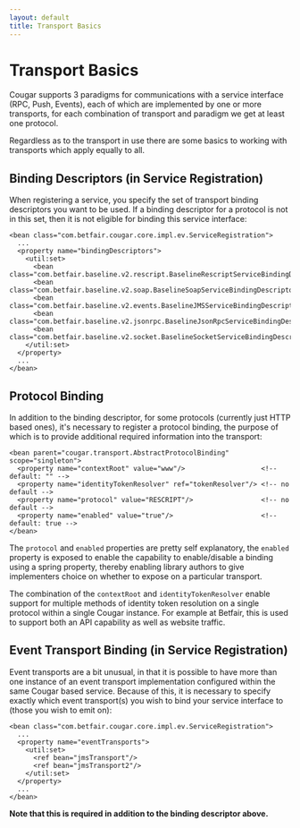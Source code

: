 ```yaml
---
layout: default
title: Transport Basics
---
```

Transport Basics
================

Cougar supports 3 paradigms for communications with a service interface (RPC, Push, Events), each of which are implemented
by one or more transports, for each combination of transport and paradigm we get at least one protocol.

Regardless as to the transport in use there are some basics to working with transports which apply equally to all.

Binding Descriptors (in Service Registration)
---------------------------------------------

When registering a service, you specify the set of transport binding descriptors you want to be used. If a binding
descriptor for a protocol is not in this set, then it is not eligible for binding this service interface:

    <bean class="com.betfair.cougar.core.impl.ev.ServiceRegistration">
      ...
      <property name="bindingDescriptors">
        <util:set>
          <bean class="com.betfair.baseline.v2.rescript.BaselineRescriptServiceBindingDescriptor"/>
          <bean class="com.betfair.baseline.v2.soap.BaselineSoapServiceBindingDescriptor"/>
          <bean class="com.betfair.baseline.v2.events.BaselineJMSServiceBindingDescriptor"/>
          <bean class="com.betfair.baseline.v2.jsonrpc.BaselineJsonRpcServiceBindingDescriptor"/>
          <bean class="com.betfair.baseline.v2.socket.BaselineSocketServiceBindingDescriptor"/>
        </util:set>
      </property>
      ...
    </bean>

Protocol Binding
----------------

In addition to the binding descriptor, for some protocols (currently just HTTP based ones), it's necessary to register a
protocol binding, the purpose of which is to provide additional required information into the transport:

    <bean parent="cougar.transport.AbstractProtocolBinding" scope="singleton">
      <property name="contextRoot" value="www"/>                   <!-- default: "" -->
      <property name="identityTokenResolver" ref="tokenResolver"/> <!-- no default -->
      <property name="protocol" value="RESCRIPT"/>                 <!-- no default -->
      <property name="enabled" value="true"/>                      <!-- default: true -->
    </bean>

The `protocol` and `enabled` properties are pretty self explanatory, the `enabled` property is exposed to enable the
capability to enable/disable a binding using a spring property, thereby enabling library authors to give implementers
choice on whether to expose on a particular transport.

The combination of the `contextRoot` and `identityTokenResolver` enable support for multiple methods of identity token
resolution on a single protocol within a single Cougar instance. For example at Betfair, this is used to support both
an API capability as well as website traffic.


Event Transport Binding (in Service Registration)
-------------------------------------------------

Event transports are a bit unusual, in that it is possible to have more than one instance of an event transport
implementation configured within the same Cougar based service. Because of this, it is necessary to specify exactly which
event transport(s) you wish to bind your service interface to (those you wish to emit on):

    <bean class="com.betfair.cougar.core.impl.ev.ServiceRegistration">
      ...
      <property name="eventTransports">
        <util:set>
          <ref bean="jmsTransport"/>
          <ref bean="jmsTransport2"/>
        </util:set>
      </property>
      ...
    </bean>

**Note that this is required in addition to the binding descriptor above.**
